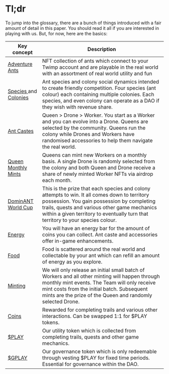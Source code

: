 # Tl;dr

To jump into the glossary, there are a bunch of things introduced with a fair amount of detail in this paper. You should read it all if you are interested in playing with us. But, for now, here are the basics:

| Key concept                                                                                           | Description                                                                                                                                                                                                                                                                     |
| ----------------------------------------------------------------------------------------------------- | ------------------------------------------------------------------------------------------------------------------------------------------------------------------------------------------------------------------------------------------------------------------------------- |
| [Adventure Ants](/the-basics/adventure-ants)                                                          | NFT collection of ants which connect to your Twimp account and are playable in the real world with an assortment of real world utility and fun                                                                                                                                  |
| [Species ](/the-basics/adventure-ants?id=species)and [Colonies](/the-basics/adventure-ants?id=colonies) | Ant species and colony social dynamics intended to create friendly competition. Four species (ant colour) each containing multiple colonies. Each species, and even colony can operate as a DAO if they wish with revenue share.                                                |
| [Ant Castes](/the-basics/adventure-ants?id=ant-castes)                                                   | Queen > Drone > Worker. You start as a Worker and you can evolve into a Drone. Queens are selected by the community. Queens run the colony while Drones and Workers have randomised accessories to help them navigate the real world.                                           |
| [Queen Monthly Mints](/web-3/minting?id=queen-monthly-mint)                                                               | Queens can mint new Workers on a monthly basis. A single Drone is randomly selected from the colony and both Queen and Drone receive a share of newly minted Worker NFTs via airdrop each month.                                                                                          |
| [DominANT World Cup](/gamefi/dominant-world-cup)                                    | This is the prize that each species and colony attempts to win. It all comes down to territory possession. You gain possession by completing trails, quests and various other game mechanics within a given territory to eventually turn that territory to your species colour. |
| [Energy](/gamefi/dynamics?id=energy)                                                          | You will have an energy bar for the amount of coins you can collect. Ant caste and accessories offer in-game enhancements.                                                                                                                                                      |
| [Food](/gamefi/dynamics?id=food)                                                                | Food is scattered around the real world and collectable by your ant which can refill an amount of energy as you explore.                                                                                                                                                        |
| [Minting](/web-3/minting)                                                                           | We will only release an initial small batch of Workers and all other minting will happen through monthly mint events. The Team will only receive mint costs from the initial batch. Subsequent mints are the prize of the Queen and randomly selected Drone.              |
| [Coins](/gamefi/rewards?id=coins)                                                      | Rewarded for completing trails and various other interactions. Can be swapped 1:1 for $PLAY tokens.                                                                                                                                                                             |
| [$PLAY](/web-3/tokenomics?id=play)                                                                  | Our utility token which is collected from completing trails, quests and other game mechanics.                                                                                                                                                                                   |
| [$GPLAY](/web-3/tokenomics?id=gplay)                                                                | Our governance token which is only redeemable through vesting $PLAY for fixed time periods. Essential for governance within the DAO.                                                                                                                                            |
